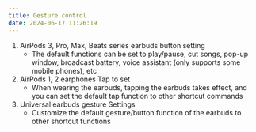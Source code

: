 ```yaml
---
title: Gesture control
date: 2024-06-17 11:26:19
---
```


1. AirPods 3, Pro, Max, Beats series earbuds button setting
    - The default functions can be set to play/pause, cut songs, pop-up window, broadcast battery, voice assistant (only supports some mobile phones), etc
2. AirPods 1,  2 earphones Tap to set 
    - When wearing the earbuds, tapping the earbuds takes effect, and you can set the default tap function to other shortcut commands
3. Universal earbuds gesture Settings 
    - Customize the default gesture/button function of the earbuds to other shortcut functions
